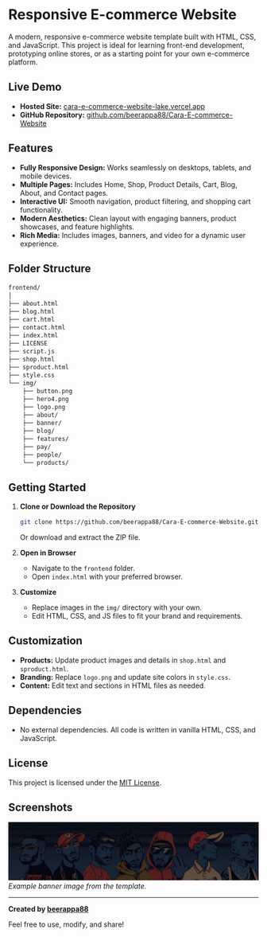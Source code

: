 # Responsive E-commerce Website

A modern, responsive e-commerce website template built with HTML, CSS, and JavaScript. This project is ideal for learning front-end development, prototyping online stores, or as a starting point for your own e-commerce platform.

## Live Demo

- **Hosted Site:** [cara-e-commerce-website-lake.vercel.app](https://cara-e-commerce-website-lake.vercel.app/)
- **GitHub Repository:** [github.com/beerappa88/Cara-E-commerce-Website](https://github.com/beerappa88/Cara-E-commerce-Website)

## Features

- **Fully Responsive Design:** Works seamlessly on desktops, tablets, and mobile devices.
- **Multiple Pages:** Includes Home, Shop, Product Details, Cart, Blog, About, and Contact pages.
- **Interactive UI:** Smooth navigation, product filtering, and shopping cart functionality.
- **Modern Aesthetics:** Clean layout with engaging banners, product showcases, and feature highlights.
- **Rich Media:** Includes images, banners, and video for a dynamic user experience.

## Folder Structure

```
frontend/
│
├── about.html
├── blog.html
├── cart.html
├── contact.html
├── index.html
├── LICENSE
├── script.js
├── shop.html
├── sproduct.html
├── style.css
└── img/
    ├── button.png
    ├── hero4.png
    ├── logo.png
    ├── about/
    ├── banner/
    ├── blog/
    ├── features/
    ├── pay/
    ├── people/
    └── products/
```

## Getting Started

1. **Clone or Download the Repository**
   ```sh
   git clone https://github.com/beerappa88/Cara-E-commerce-Website.git
   ```
   Or download and extract the ZIP file.

2. **Open in Browser**
   - Navigate to the `frontend` folder.
   - Open `index.html` with your preferred browser.

3. **Customize**
   - Replace images in the `img/` directory with your own.
   - Edit HTML, CSS, and JS files to fit your brand and requirements.

## Customization

- **Products:** Update product images and details in `shop.html` and `sproduct.html`.
- **Branding:** Replace `logo.png` and update site colors in `style.css`.
- **Content:** Edit text and sections in HTML files as needed.

## Dependencies

- No external dependencies. All code is written in vanilla HTML, CSS, and JavaScript.

## License

This project is licensed under the [MIT License](./frontend/LICENSE).

## Screenshots

![Home Page Preview](./frontend/img/banner/b1.jpg)
*Example banner image from the template.*

---

**Created by [beerappa88](https://github.com/beerappa88)**

Feel free to use, modify, and share!